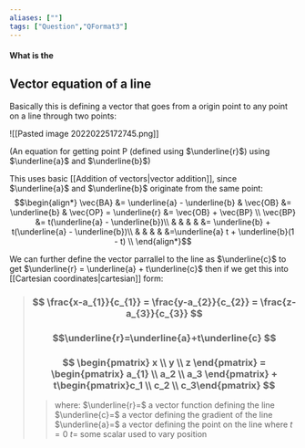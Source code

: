 ```yaml
---
aliases: [""]
tags: ["Question","QFormat3"]
---
```


#### What is the
## Vector equation of a line

Basically this is defining a vector that goes from a origin point to any point on a line through two points:

![[Pasted image 20220225172745.png]]

(An equation for getting point P (defined using $\underline{r}$) using $\underline{a}$ and $\underline{b}$)

This uses basic [[Addition of vectors|vector addition]], since $\underline{a}$ and $\underline{b}$ originate from the same point:
$$\begin{align*}
\vec{BA} &= \underline{a} - \underline{b} & \vec{OB} &= \underline{b} & \vec{OP} = \underline{r} &= \vec{OB} + \vec{BP} \\
\vec{BP} &= t(\underline{a} - \underline{b})\\
& & & & &= \underline{b} + t(\underline{a} - \underline{b})\\
& & & & &=\underline{a} t + \underline{b}(1 - t) \\
\end{align*}$$

We can further define the vector parrallel to the line as $\underline{c}$ to get $\underline{r} = \underline{a} + t\underline{c}$ then if we get this into [[Cartesian coordinates|cartesian]] form:

> ### $$ \frac{x-a_{1}}{c_{1}} = \frac{y-a_{2}}{c_{2}} = \frac{z-a_{3}}{c_{3}} $$ 
> ### $$\underline{r}=\underline{a}+t\underline{c} $$
> ### $$ \begin{pmatrix} x \\ y \\ z \end{pmatrix} = \begin{pmatrix} a_{1}  \\ a_2 \\ a_3 \end{pmatrix} + t\begin{pmatrix}c_1 \\ c_2 \\ c_3\end{pmatrix} $$
>> where:
>> $\underline{r}=$ a vector function defining the line
>> $\underline{c}=$ a vector defining the gradient of the line
>> $\underline{a}=$ a vector defining the point on the line where $t=0$
>> $t=$ some scalar used to vary position